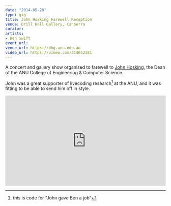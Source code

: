 ```yaml
---
date: "2014-05-28"
type: gig
title: John Hosking Farewell Reception
venue: Drill Hall Gallery, Canberra
curator: 
artists:
- Ben Swift
event_url: 
venue_url: https://dhg.anu.edu.au
video_url: https://vimeo.com/314652381
---
```


A concert and gallery show organised to farewell to [John
Hosking](https://unidirectory.auckland.ac.nz/profile/j-hosking), the Dean of the
ANU College of Engineering & Computer Science.

John was a great supporter of livecoding research[^code] at the ANU, and it was
fitting to be able to send him off in style.

<div style="padding:56.25% 0 0 0;position:relative;"><iframe src="https://player.vimeo.com/video/314652381?color=be2edd" style="position:absolute;top:0;left:0;width:100%;height:100%;" frameborder="0" webkitallowfullscreen mozallowfullscreen allowfullscreen></iframe></div><script src="https://player.vimeo.com/api/player.js"></script>

[^code]: this is code for "John gave Ben a job"
